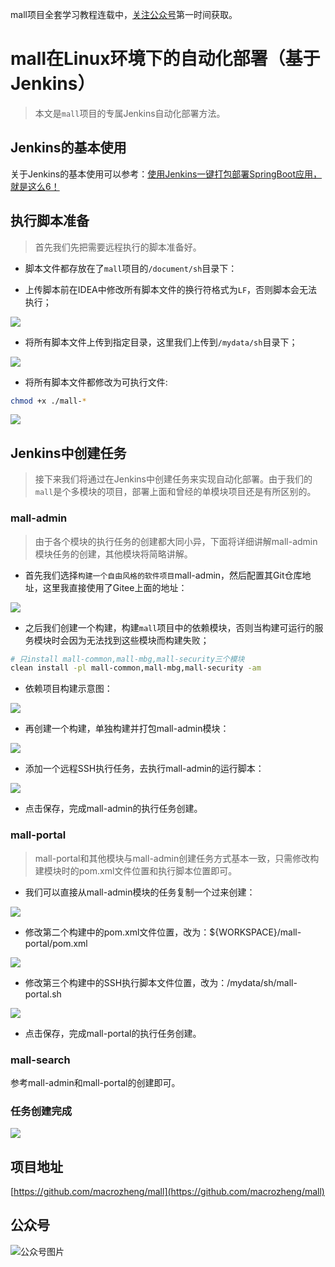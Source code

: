 mall项目全套学习教程连载中，[关注公众号](#公众号)第一时间获取。

# mall在Linux环境下的自动化部署（基于Jenkins）

> 本文是`mall`项目的专属Jenkins自动化部署方法。

## Jenkins的基本使用

关于Jenkins的基本使用可以参考：[使用Jenkins一键打包部署SpringBoot应用，就是这么6！](https://mp.weixin.qq.com/s/tQqvgSc9cHBtnqRQSbI4aw)

## 执行脚本准备

> 首先我们先把需要远程执行的脚本准备好。

- 脚本文件都存放在了`mall`项目的`/document/sh`目录下：

- 上传脚本前在IDEA中修改所有脚本文件的换行符格式为`LF`，否则脚本会无法执行；

![](../images/mall_deploy_jenkins_01.png)

- 将所有脚本文件上传到指定目录，这里我们上传到`/mydata/sh`目录下；

![](../images/mall_deploy_jenkins_02.png)

- 将所有脚本文件都修改为可执行文件:

```bash
chmod +x ./mall-*
```

![](../images/mall_deploy_jenkins_03.png)

## Jenkins中创建任务

> 接下来我们将通过在Jenkins中创建任务来实现自动化部署。由于我们的`mall`是个多模块的项目，部署上面和曾经的单模块项目还是有所区别的。

### mall-admin

> 由于各个模块的执行任务的创建都大同小异，下面将详细讲解mall-admin模块任务的创建，其他模块将简略讲解。

- 首先我们选择`构建一个自由风格的软件项目`mall-admin，然后配置其Git仓库地址，这里我直接使用了Gitee上面的地址：

![](../images/mall_deploy_jenkins_04.png)

- 之后我们创建一个构建，构建`mall`项目中的依赖模块，否则当构建可运行的服务模块时会因为无法找到这些模块而构建失败；

```bash
# 只install mall-common,mall-mbg,mall-security三个模块
clean install -pl mall-common,mall-mbg,mall-security -am
```

- 依赖项目构建示意图：

![](../images/mall_deploy_jenkins_05.png)

- 再创建一个构建，单独构建并打包mall-admin模块：

![](../images/mall_deploy_jenkins_06.png)

- 添加一个远程SSH执行任务，去执行mall-admin的运行脚本：

![](../images/mall_deploy_jenkins_07.png)

- 点击保存，完成mall-admin的执行任务创建。

### mall-portal

> mall-portal和其他模块与mall-admin创建任务方式基本一致，只需修改构建模块时的pom.xml文件位置和执行脚本位置即可。

- 我们可以直接从mall-admin模块的任务复制一个过来创建：

![](../images/mall_deploy_jenkins_08.png)

- 修改第二个构建中的pom.xml文件位置，改为：${WORKSPACE}/mall-portal/pom.xml

![](../images/mall_deploy_jenkins_09.png)

- 修改第三个构建中的SSH执行脚本文件位置，改为：/mydata/sh/mall-portal.sh

![](../images/mall_deploy_jenkins_10.png)

- 点击保存，完成mall-portal的执行任务创建。

### mall-search

参考mall-admin和mall-portal的创建即可。

### 任务创建完成

![](../images/mall_deploy_jenkins_11.png)

## 项目地址

[https://github.com/macrozheng/mall](https://github.com/macrozheng/mall)

## 公众号

![公众号图片](http://macro-oss.oss-cn-shenzhen.aliyuncs.com/mall/banner/qrcode_for_macrozheng_258.jpg)
